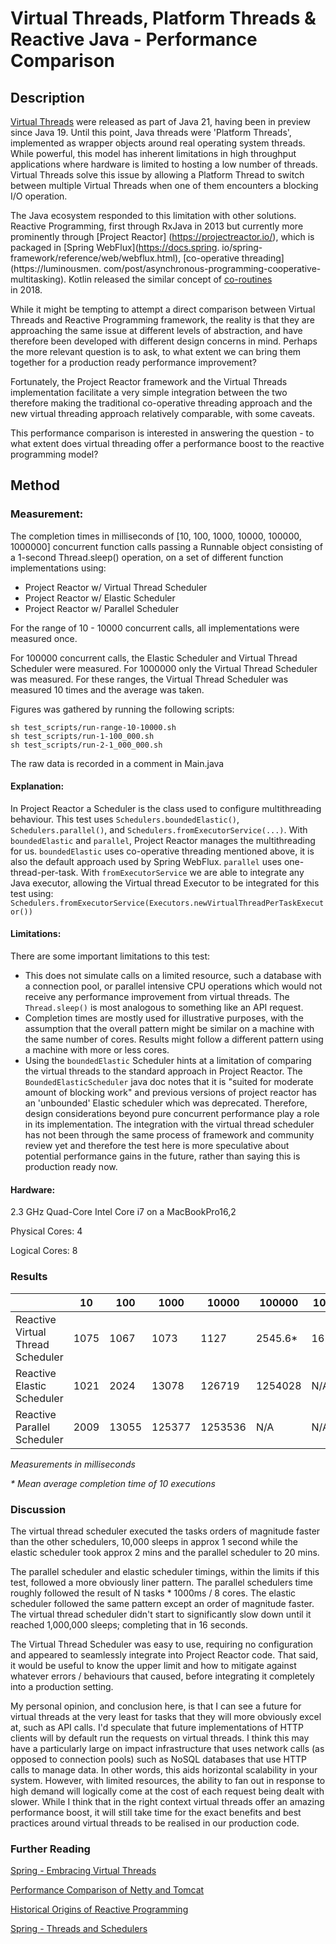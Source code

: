 # Virtual Threads, Platform Threads & Reactive Java - Performance Comparison

## Description

[Virtual Threads](https://docs.oracle.com/en/java/javase/21/core/virtual-threads.html#GUID-DC4306FC-D6C1-4BCC-AECE-48C32C1A8DAA)
were released as part of Java 21, having been in preview since Java 19. Until this point, Java
threads were 'Platform Threads', implemented as wrapper objects around real operating system
threads. While powerful, this model has inherent limitations in high throughput applications
where hardware is limited to hosting a low number of threads. Virtual Threads solve this issue
by allowing a Platform Thread to switch between multiple Virtual Threads when one of them
encounters a blocking I/O operation.

The Java ecosystem responded to this limitation with other solutions. Reactive Programming,
first through RxJava in 2013 but currently more prominently through [Project Reactor]
(https://projectreactor.io/), which is packaged in [Spring WebFlux](https://docs.spring.
io/spring-framework/reference/web/webflux.html), [co-operative threading](https://luminousmen.
com/post/asynchronous-programming-cooperative-multitasking). Kotlin released the similar
concept of [co-routines](https://kotlinlang.org/docs/coroutines-guide.html#table-of-contents)    
in 2018.

While it might be tempting to attempt a direct comparison between Virtual Threads and Reactive
Programming framework, the reality is that they are approaching the same issue at different
levels of abstraction, and have therefore been developed with different design concerns in mind.
Perhaps the more relevant question is to ask, to what extent we can bring them together for a
production ready performance improvement?

Fortunately, the Project Reactor framework and the Virtual Threads implementation facilitate a
very simple integration between the two therefore making the traditional co-operative
threading approach and the new virtual threading approach relatively comparable, with some caveats.

This performance comparison is interested in answering the question - to what extent does
virtual threading offer a performance boost to the reactive programming model?

## Method

### Measurement:

The completion times in milliseconds of [10, 100, 1000, 10000, 100000, 1000000] concurrent function
calls passing a Runnable object consisting of a 1-second Thread.sleep() operation, on a set of
different function implementations using:

- Project Reactor w/ Virtual Thread Scheduler
- Project Reactor w/ Elastic Scheduler
- Project Reactor w/ Parallel Scheduler

For the range of 10 - 10000 concurrent calls, all implementations were measured once.

For 100000 concurrent calls, the Elastic Scheduler and Virtual Thread Scheduler were measured. 
For 1000000 only the Virtual Thread Scheduler was measured. For these ranges, the Virtual Thread 
Scheduler was measured 10 times and the average was taken.

Figures was gathered by running the following scripts:

```shell
sh test_scripts/run-range-10-10000.sh
sh test_scripts/run-1-100_000.sh
sh test_scripts/run-2-1_000_000.sh
```

The raw data is recorded in a comment in Main.java

#### Explanation:

In Project Reactor a Scheduler is the class used to configure multithreading behaviour. This
test uses `Schedulers.boundedElastic()`, `Schedulers.parallel()`,
and `Schedulers.fromExecutorService(...)`. With `boundedElastic` and `parallel`, Project Reactor
manages the multithreading for us. `boundedElastic` uses co-operative threading mentioned
above, it is also the default approach used by Spring WebFlux. `parallel` uses one-thread-per-task.
With `fromExecutorService` we are able to integrate any Java executor, allowing the Virtual thread
Executor to be integrated for this test
using: `Schedulers.fromExecutorService(Executors.newVirtualThreadPerTaskExecutor())`

#### Limitations:

There are some important limitations to this test:

- This does not simulate calls on a limited resource, such a database with a connection 
  pool, or parallel intensive CPU operations which would not receive any performance 
  improvement from virtual threads. The `Thread.sleep()` is most analogous to something like an 
  API request.
- Completion times are mostly used for illustrative purposes, with the assumption that the overall
  pattern might be similar on a machine with the same number of cores. Results might follow a
  different pattern using a machine with more or less cores. 
- Using the `boundedElastic` Scheduler hints at a limitation of comparing the virtual threads to
  the standard approach in Project Reactor. The `BoundedElasticScheduler` java doc notes that it
  is "suited for moderate amount of blocking work" and previous versions of project reactor has an
  'unbounded' Elastic scheduler which was deprecated. Therefore, design considerations beyond
  pure concurrent performance play a role in its implementation. The integration with the virtual
  thread scheduler has not been through the same process of framework and community review yet and
  therefore the test here is more speculative about potential performance gains in the future,
  rather than saying this is production ready now.

#### Hardware:

2.3 GHz Quad-Core Intel Core i7 on a MacBookPro16,2

Physical Cores: 4

Logical Cores: 8

### Results

|                                   | 10   | 100   | 1000   | 10000    | 100000    | 1000000   |
| --------------------------------- | ---- | ----- | ------ |----------|-----------|-----------|
| Reactive Virtual Thread Scheduler | 1075 | 1067  | 1073   | 1127     | 2545.6*   | 16156.5*  |
| Reactive Elastic Scheduler        | 1021 | 2024  | 13078  | 126719   | 1254028   | N/A       |
| Reactive Parallel Scheduler       | 2009 | 13055 | 125377 | 1253536  | N/A       | N/A       |

_Measurements in milliseconds_

_\* Mean average completion time of 10 executions_

### Discussion

The virtual thread scheduler executed the tasks orders of magnitude faster than the other 
schedulers, 10,000 sleeps in approx 1 second while the elastic scheduler took approx 2 mins and 
the parallel scheduler to 20 mins.

The parallel scheduler and elastic scheduler timings, within the limits if this test, followed a 
more obviously liner pattern. The parallel schedulers time roughly followed the result of N 
tasks * 1000ms / 8 cores. The elastic scheduler followed the same pattern except an order of 
magnitude faster. The virtual thread scheduler didn't start to significantly slow down until it 
reached 1,000,000 sleeps; completing that in 16 seconds. 

The Virtual Thread Scheduler was easy to use, requiring no configuration and 
appeared  to seamlessly integrate into Project Reactor code. That said, it would be useful to know 
the upper limit and how to mitigate against whatever errors / behaviours that caused, before 
integrating it completely into a production setting. 

My personal opinion, and conclusion here, is that I can see a future for virtual threads at the 
very least for tasks that they will more obviously excel at, such as API calls. I'd speculate that 
future implementations of HTTP clients will by default run the requests on virtual threads. I think 
this may have a particularly large on impact infrastructure that uses network calls (as opposed 
to connection pools) such as NoSQL databases that use HTTP calls to manage data. In other words, 
this aids horizontal scalability in your system. However, with limited resources, the ability to fan 
out in response to high demand will logically come at the cost of each request being dealt 
with slower. While I think that in the right context virtual threads offer an amazing 
performance boost, it will still take time for the exact benefits and best practices around 
virtual threads to be realised in our production code.

### Further Reading

[Spring - Embracing Virtual Threads](https://spring.io/blog/2022/10/11/embracing-virtual-threads)

[Performance Comparison of Netty and Tomcat](https://medium.com/@skhatri.dev/springboot-performance-testing-various-embedded-web-servers-7d460bbfdb1b)

[Historical Origins of Reactive Programming](https://subscription.packtpub.com/book/programming/9781787284951/2/ch02lvl1sec09/brief-history-of-reactive-libraries)

[Spring - Threads and Schedulers](https://spring.io/blog/2019/12/13/flight-of-the-flux-3-hopping-threads-and-schedulers)
